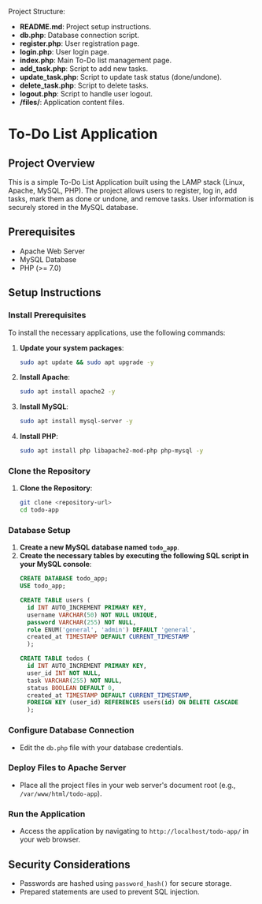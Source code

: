 Project Structure:

- **README.md**: Project setup instructions.
- **db.php**: Database connection script.
- **register.php**: User registration page.
- **login.php**: User login page.
- **index.php**: Main To-Do list management page.
- **add_task.php**: Script to add new tasks.
- **update_task.php**: Script to update task status (done/undone).
- **delete_task.php**: Script to delete tasks.
- **logout.php**: Script to handle user logout.
- **/files/**: Application content files.



# To-Do List Application

## Project Overview
This is a simple To-Do List Application built using the LAMP stack (Linux, Apache, MySQL, PHP). The project allows users to register, log in, add tasks, mark them as done or undone, and remove tasks. User information is securely stored in the MySQL database.

## Prerequisites
- Apache Web Server
- MySQL Database
- PHP (>= 7.0)

## Setup Instructions

### Install Prerequisites
To install the necessary applications, use the following commands:

1. **Update your system packages**:
   ```bash
   sudo apt update && sudo apt upgrade -y
   ```

2. **Install Apache**:
   ```bash
   sudo apt install apache2 -y
   ```

3. **Install MySQL**:
   ```bash
   sudo apt install mysql-server -y
   ```

4. **Install PHP**:
   ```bash
   sudo apt install php libapache2-mod-php php-mysql -y
   ```

### Clone the Repository
1. **Clone the Repository**:
   ```bash
   git clone <repository-url>
   cd todo-app
   ```

### Database Setup
1. **Create a new MySQL database named `todo_app`**.
2. **Create the necessary tables by executing the following SQL script in your MySQL console**:
   ```sql
   CREATE DATABASE todo_app;
   USE todo_app;

   CREATE TABLE users (
     id INT AUTO_INCREMENT PRIMARY KEY,
     username VARCHAR(50) NOT NULL UNIQUE,
     password VARCHAR(255) NOT NULL,
     role ENUM('general', 'admin') DEFAULT 'general',
     created_at TIMESTAMP DEFAULT CURRENT_TIMESTAMP
     );

   CREATE TABLE todos (
     id INT AUTO_INCREMENT PRIMARY KEY,
     user_id INT NOT NULL,
     task VARCHAR(255) NOT NULL,
     status BOOLEAN DEFAULT 0,
     created_at TIMESTAMP DEFAULT CURRENT_TIMESTAMP,
     FOREIGN KEY (user_id) REFERENCES users(id) ON DELETE CASCADE
     );

   ```

### Configure Database Connection
- Edit the `db.php` file with your database credentials.

### Deploy Files to Apache Server
- Place all the project files in your web server's document root (e.g., `/var/www/html/todo-app`).

### Run the Application
- Access the application by navigating to `http://localhost/todo-app/` in your web browser.

## Security Considerations
- Passwords are hashed using `password_hash()` for secure storage.
- Prepared statements are used to prevent SQL injection.
